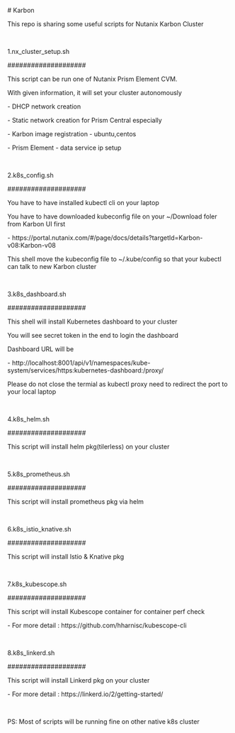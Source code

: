 <html>
<body lang=EN-US style='tab-interval:.5in'>

<div class=WordSection1>

<p class=MsoNormal># Karbon<o:p></o:p></p>

<p class=MsoNormal>This repo is sharing some useful scripts for Nutanix Karbon
Cluster<o:p></o:p></p>

<p class=MsoNormal><o:p>&nbsp;</o:p></p>

<p class=MsoNormal>1.nx_cluster_setup.sh <o:p></o:p></p>

<p class=MsoNormal>####################<o:p></o:p></p>

<p class=MsoNormal>This script can be run one of Nutanix Prism Element CVM.<o:p></o:p></p>

<p class=MsoNormal>With given information, it will set your cluster
autonomously <o:p></o:p></p>

<p class=MsoNormal>- DHCP network creation<o:p></o:p></p>

<p class=MsoNormal>- Static network creation for Prism Central especially<o:p></o:p></p>

<p class=MsoNormal>- Karbon image registration - ubuntu,centos<o:p></o:p></p>

<p class=MsoNormal>- Prism Element - data service ip setup<o:p></o:p></p>

<p class=MsoNormal><o:p>&nbsp;</o:p></p>

<p class=MsoNormal>2.k8s_config.sh<o:p></o:p></p>

<p class=MsoNormal>####################<o:p></o:p></p>

<p class=MsoNormal>You have to have installed kubectl cli<span
style='mso-spacerun:yes'>  </span>on your laptop <o:p></o:p></p>

<p class=MsoNormal>You have to have downloaded kubeconfig file on your
~/Download foler from Karbon UI first<o:p></o:p></p>

<p class=MsoNormal>-
https://portal.nutanix.com/#/page/docs/details?targetId=Karbon-v08:Karbon-v08<o:p></o:p></p>

<p class=MsoNormal>This shell move the kubeconfig file to ~/.kube/config so
that your kubectl can talk to new Karbon cluster<o:p></o:p></p>

<p class=MsoNormal><o:p>&nbsp;</o:p></p>

<p class=MsoNormal>3.k8s_dashboard.sh<o:p></o:p></p>

<p class=MsoNormal>####################<o:p></o:p></p>

<p class=MsoNormal>This shell will install Kubernetes dashboard to your cluster<o:p></o:p></p>

<p class=MsoNormal>You will see secret token in the end to login the dashboard<o:p></o:p></p>

<p class=MsoNormal>Dashboard URL will be<o:p></o:p></p>

<p class=MsoNormal>- http://localhost:8001/api/v1/namespaces/kube-system/services/https:kubernetes-dashboard:/proxy/<o:p></o:p></p>

<p class=MsoNormal>Please do not close the termial as kubectl proxy need to
redirect the port to your local laptop<o:p></o:p></p>

<p class=MsoNormal><o:p>&nbsp;</o:p></p>

<p class=MsoNormal>4.k8s_helm.sh<o:p></o:p></p>

<p class=MsoNormal>####################<o:p></o:p></p>

<p class=MsoNormal>This script will install helm pkg(tilerless)<span
style='mso-spacerun:yes'>  </span>on your cluster<o:p></o:p></p>

<p class=MsoNormal><o:p>&nbsp;</o:p></p>

<p class=MsoNormal>5.k8s_prometheus.sh<o:p></o:p></p>

<p class=MsoNormal>####################<o:p></o:p></p>

<p class=MsoNormal>This script will install prometheus pkg via helm <o:p></o:p></p>

<p class=MsoNormal><o:p>&nbsp;</o:p></p>

<p class=MsoNormal>6.k8s_istio_knative.sh<o:p></o:p></p>

<p class=MsoNormal>####################<o:p></o:p></p>

<p class=MsoNormal>This script will install Istio &amp; Knative pkg<o:p></o:p></p>

<p class=MsoNormal><o:p>&nbsp;</o:p></p>

<p class=MsoNormal>7.k8s_kubescope.sh<o:p></o:p></p>

<p class=MsoNormal>####################<o:p></o:p></p>

<p class=MsoNormal>This script will install Kubescope container for container
perf check<o:p></o:p></p>

<p class=MsoNormal>- For more detail :
https://github.com/hharnisc/kubescope-cli<o:p></o:p></p>

<p class=MsoNormal><o:p>&nbsp;</o:p></p>

<p class=MsoNormal>8.k8s_linkerd.sh<o:p></o:p></p>

<p class=MsoNormal>####################<o:p></o:p></p>

<p class=MsoNormal>This script will install Linkerd pkg on your cluster<o:p></o:p></p>

<p class=MsoNormal>- For more detail : https://linkerd.io/2/getting-started/<o:p></o:p></p>

<p class=MsoNormal><o:p>&nbsp;</o:p></p>

<p class=MsoNormal>PS: Most of scripts will be running fine on other native k8s
cluster</p>

</div>

</body>

</html>
